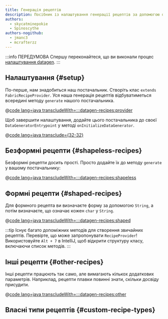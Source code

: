 ```yaml
---
title: Генерація рецептів
description: Посібник із налаштування генерації рецептів за допомогою datagen.
authors:
  - skycatminepokie
  - Spinoscythe
authors-nogithub:
  - jmanc3
  - mcrafterzz
---
```


:::info ПЕРЕДУМОВА
Спершу переконайтеся, що ви виконали процес [налаштування datagen](./setup).
:::

## Налаштування {#setup}

По-перше, нам знадобиться наш постачальник. Створіть клас `extends FabricRecipeProvider`. Уся наша генерація рецептів відбуватиметься всередині методу `generate` нашого постачальника.

@[code lang=java transcludeWith=:::datagen-recipes:provider](@/reference/1.21.8/src/client/java/com/example/docs/datagen/FabricDocsReferenceRecipeProvider.java)

Щоб завершити налаштування, додайте цього постачальника до своєї `DataGeneratorEntrypoint` у методі `onInitializeDataGenerator`.

@[code lang=java transclude={32-32}](@/reference/1.21.8/src/client/java/com/example/docs/datagen/FabricDocsReferenceDataGenerator.java)

## Безформні рецепти {#shapeless-recipes}

Безформні рецепти досить прості. Просто додайте їх до методу `generate` у вашому постачальнику:

@[code lang=java transcludeWith=:::datagen-recipes:shapeless](@/reference/1.21.8/src/client/java/com/example/docs/datagen/FabricDocsReferenceRecipeProvider.java)

## Формні рецепти {#shaped-recipes}

Для формного рецепта ви визначаєте форму за допомогою `String`, а потім визначаєте, що означає кожен `char` у `String`.

@[code lang=java transcludeWith=:::datagen-recipes:shaped](@/reference/1.21.8/src/client/java/com/example/docs/datagen/FabricDocsReferenceRecipeProvider.java)

:::tip
Існує багато допоміжних методів для створення звичайних рецептів. Перевірте, що може запропонувати `RecipeProvider`! Використовуйте `Alt + 7` в IntelliJ, щоб відкрити структуру класу, включаючи список методів.
:::

## Інші рецепти {#other-recipes}

Інші рецепти працюють так само, але вимагають кількох додаткових параметрів. Наприклад, рецепти плавки повинні знати, скільки досвіду присудити.

@[code lang=java transcludeWith=:::datagen-recipes:other](@/reference/1.21.8/src/client/java/com/example/docs/datagen/FabricDocsReferenceRecipeProvider.java)

## Власні типи рецептів {#custom-recipe-types}
